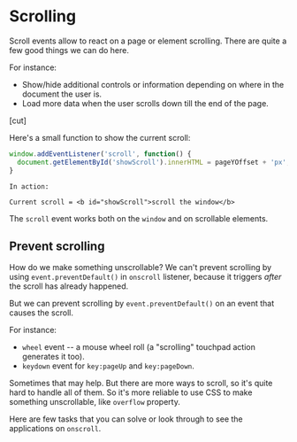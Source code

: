 # Scrolling 

Scroll events allow to react on a page or element scrolling. There are quite a few good things we can do here.

For instance:
- Show/hide additional controls or information depending on where in the document the user is.
- Load more data when the user scrolls down till the end of the page.

[cut]

Here's a small function to show the current scroll:

```js autorun
window.addEventListener('scroll', function() {
  document.getElementById('showScroll').innerHTML = pageYOffset + 'px';
}
```

```online
In action:

Current scroll = <b id="showScroll">scroll the window</b>
```

The `scroll` event works both on the `window` and on scrollable elements.

## Prevent scrolling

How do we make something unscrollable? We can't prevent scrolling by using `event.preventDefault()` in `onscroll` listener, because it triggers *after* the scroll has already happened.

But we can prevent scrolling by `event.preventDefault()` on an event that causes the scroll.

For instance:
- `wheel` event -- a mouse wheel roll (a "scrolling" touchpad action generates it too).
- `keydown` event for `key:pageUp` and `key:pageDown`.

Sometimes that may help. But there are more ways to scroll, so it's quite hard to handle all of them. So it's more reliable to use CSS to make something unscrollable, like `overflow` property.

Here are few tasks that you can solve or look through to see the applications on `onscroll`.
